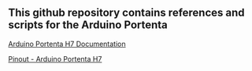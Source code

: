 ## This github repository contains references and scripts for the Arduino Portenta

[Arduino Portenta H7 Documentation](https://docs.arduino.cc/hardware/portenta-h7)

[Pinout - Arduino Portenta H7](https://github.com/AnchorageBot/YouTube/blob/e86b080c23eb80d07bbd997be2c9c9e601b83a7f/ArduinoPortenta/pinoutPortentaH7.pdf)

